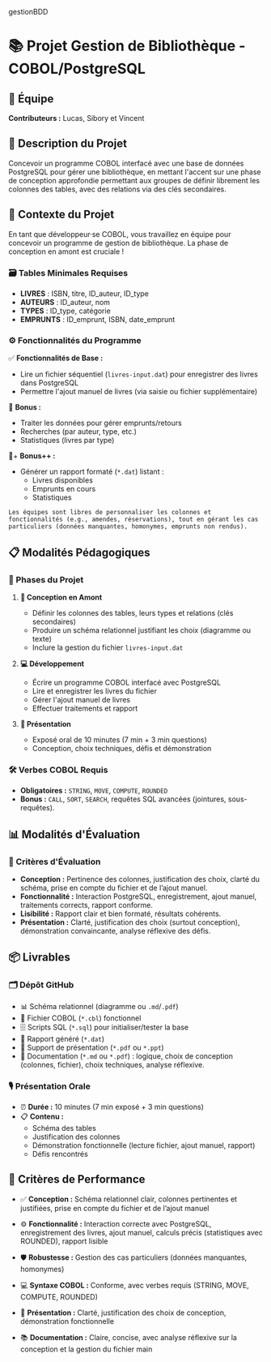 gestionBDD

# 📚 Projet Gestion de Bibliothèque - COBOL/PostgreSQL

## 👥 Équipe
**Contributeurs :** Lucas, Sibory et Vincent

## 📝 Description du Projet

Concevoir un programme COBOL interfacé avec une base de données PostgreSQL pour gérer une bibliothèque, en mettant l'accent sur une phase de conception approfondie permettant aux groupes de définir librement les colonnes des tables, avec des relations via des clés secondaires.

## 🎯 Contexte du Projet

En tant que développeur·se COBOL, vous travaillez en équipe pour concevoir un programme de gestion de bibliothèque. La phase de conception en amont est cruciale !

### 🗃️ Tables Minimales Requises
- **LIVRES** : ISBN, titre, ID_auteur, ID_type
- **AUTEURS** : ID_auteur, nom
- **TYPES** : ID_type, catégorie
- **EMPRUNTS** : ID_emprunt, ISBN, date_emprunt

### ⚙️ Fonctionnalités du Programme

✅ **Fonctionnalités de Base :**
- Lire un fichier séquentiel (`livres-input.dat`) pour enregistrer des livres dans PostgreSQL
- Permettre l'ajout manuel de livres (via saisie ou fichier supplémentaire)

🎁 **Bonus :**
- Traiter les données pour gérer emprunts/retours
- Recherches (par auteur, type, etc.)
- Statistiques (livres par type)

🎁+ **Bonus++ :**
- Générer un rapport formaté (`*.dat`) listant :
  - Livres disponibles
  - Emprunts en cours
  - Statistiques

```
Les équipes sont libres de personnaliser les colonnes et fonctionnalités (e.g., amendes, réservations), tout en gérant les cas particuliers (données manquantes, homonymes, emprunts non rendus).
```

## 📋 Modalités Pédagogiques

### 🔄 Phases du Projet

1. **🎨 Conception en Amont**
   - Définir les colonnes des tables, leurs types et relations (clés secondaires)
   - Produire un schéma relationnel justifiant les choix (diagramme ou texte)
   - Inclure la gestion du fichier `livres-input.dat`

2. **💻 Développement**
   - Écrire un programme COBOL interfacé avec PostgreSQL
   - Lire et enregistrer les livres du fichier
   - Gérer l'ajout manuel de livres
   - Effectuer traitements et rapport

3. **🎤 Présentation**
   - Exposé oral de 10 minutes (7 min + 3 min questions)
   - Conception, choix techniques, défis et démonstration

### 🛠️ Verbes COBOL Requis
- **Obligatoires :** `STRING`, `MOVE`, `COMPUTE`, `ROUNDED`
- **Bonus :** `CALL`, `SORT`, `SEARCH`, requêtes SQL avancées (jointures, sous-requêtes).

## 📊 Modalités d'Évaluation

### 🎯 Critères d'Évaluation
- **Conception :** Pertinence des colonnes, justification des choix, clarté du schéma, prise en compte du fichier et de l’ajout manuel.  
- **Fonctionnalité :** Interaction PostgreSQL, enregistrement, ajout manuel, traitements corrects, rapport conforme.  
- **Lisibilité :** Rapport clair et bien formaté, résultats cohérents.  
- **Présentation :** Clarté, justification des choix (surtout conception), démonstration convaincante, analyse réflexive des défis.

## 📦 Livrables

### 🗂️ Dépôt GitHub
- 📊 Schéma relationnel (diagramme ou `.md`/`.pdf`)
- 💾 Fichier COBOL (`*.cbl`) fonctionnel
- 🗄️ Scripts SQL (`*.sql`) pour initialiser/tester la base
- 📄 Rapport généré (`*.dat`)
- 🎯 Support de présentation (`*.pdf` ou `*.ppt`)
- 📖 Documentation (`*.md` ou `*.pdf`) : logique, choix de conception (colonnes, fichier), choix techniques, analyse réflexive.

### 🎙️ Présentation Orale
- ⏰ **Durée :** 10 minutes (7 min exposé + 3 min questions)
- 📋 **Contenu :** 
  - Schéma des tables
  - Justification des colonnes
  - Démonstration fonctionnelle (lecture fichier, ajout manuel, rapport)
  - Défis rencontrés

## 🎯 Critères de Performance

- ✅ **Conception :** Schéma relationnel clair, colonnes pertinentes et justifiées, prise en compte du fichier et de l’ajout manuel

- ⚙️ **Fonctionnalité :** Interaction correcte avec PostgreSQL, enregistrement des livres, ajout manuel, calculs précis (statistiques avec ROUNDED), rapport lisible

- 🛡️ **Robustesse :** Gestion des cas particuliers (données manquantes, homonymes)

- 💻 **Syntaxe COBOL :**  Conforme, avec verbes requis (STRING, MOVE, COMPUTE, ROUNDED)

- 🎤 **Présentation :** Clarté, justification des choix de conception, démonstration fonctionnelle

- 📚 **Documentation :** Claire, concise, avec analyse réflexive sur la conception et la gestion du fichier
 main
